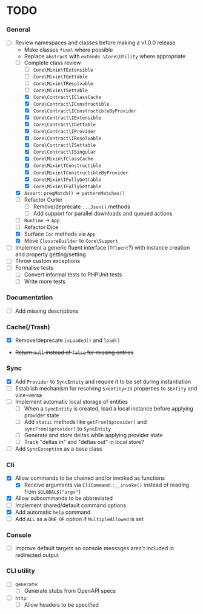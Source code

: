 # TODO

### General
- [ ] Review namespaces and classes before making a v1.0.0 release
  - Make classes `final` where possible
  - Replace `abstract` with `extends \Core\Utility` where appropriate
  - [ ] Complete class review
    - [ ] `Core\Mixin\TExtensible`
    - [ ] `Core\Mixin\TGettable`
    - [ ] `Core\Mixin\TResolvable`
    - [ ] `Core\Mixin\TSettable`
    - [x] `Core\Contract\IClassCache`
    - [x] `Core\Contract\IConstructible`
    - [x] `Core\Contract\IConstructibleByProvider`
    - [x] `Core\Contract\IExtensible`
    - [x] `Core\Contract\IGettable`
    - [x] `Core\Contract\IProvider`
    - [x] `Core\Contract\IResolvable`
    - [x] `Core\Contract\ISettable`
    - [x] `Core\Contract\ISingular`
    - [x] `Core\Mixin\TClassCache`
    - [x] `Core\Mixin\TConstructible`
    - [x] `Core\Mixin\TConstructibleByProvider`
    - [x] `Core\Mixin\TFullyGettable`
    - [x] `Core\Mixin\TFullySettable`
  - [x] `Assert`: `pregMatch()` -> `patternMatches()`
  - [ ] Refactor Curler
    - [ ] Remove/deprecate `...Json()` methods
    - [ ] Add support for parallel downloads and queued actions
  - [ ] `Runtime` -> `App`
  - [ ] Refactor Dice
  - [x] Surface `Ioc` methods via `App`
  - [x] Move `ClosureBuilder` to `Core\Support`
- [ ] Implement a generic fluent interface (`TFluent`?) with instance creation and property getting/setting
- [ ] Throw custom exceptions
- [ ] Formalise tests
  - [ ] Convert informal tests to PHPUnit tests
  - [ ] Write more tests

### Documentation
- [ ] Add missing descriptions

### Cache(/Trash)
- [x] Remove/deprecate `isLoaded()` and `load()`
- ~~Return `null` instead of `false` for missing entries~~

### Sync
- [x] Add `Provider` to `SyncEntity` and require it to be set during instantiation
- [ ] Establish mechanism for resolving `$<entity>Id` properties to `$Entity` and vice-versa
- [ ] Implement automatic local storage of entities
  - [ ] When a `SyncEntity` is created, load a local instance before applying provider state
  - [ ] Add `static` methods like `getFrom($provider)` and `syncFrom($provider)` to `SyncEntity`
  - [ ] Generate and store deltas while applying provider state
  - [ ] Track "deltas in" and "deltas out" in local store?
- [ ] Add `SyncException` as a base class

### Cli
- [x] Allow commands to be chained and/or invoked as functions
  - [x] Receive arguments via `CliCommand::__invoke()` instead of reading from `$GLOBALS["argv"]`
- [x] Allow subcommands to be abbreviated
- [ ] Implement shared/default command options
- [x] Add automatic `help` command
- [ ] Add `ALL` as a `ONE_OF` option if `MultipleAllowed` is set

### Console
- [ ] Improve default targets so console messages aren't included in redirected output

### CLI utility
- [ ] `generate`:
  - [ ] Generate stubs from OpenAPI specs
- [ ] `http`:
  - [ ] Allow headers to be specified
